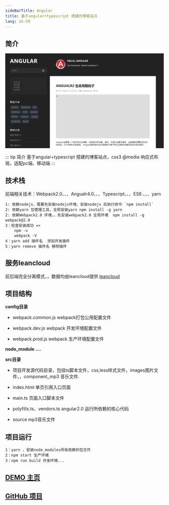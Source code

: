 ```yaml
---
sideBarTitle: Angular 
title: 基于angular+typescript 搭建的博客站点
lang: zh-CN
---
```


## 简介

![Ioinc项目环境搭建](/images/front/angular_blog.png "Ioinc项目环境搭建")


::: tip 简介
基于angular+typescript 搭建的博客站点，css3 @media 响应式布局，适配pc端、移动端
:::


 

## 技术栈

前端相关技术：Webpack2.0、、、Angualr4.0、、、Typescript、、、ES6 、、、yarn
	
```
1: 依赖nodejs，需要先安装nodejs环境，安装nodejs 后执行命令 `npm install`
2: 依赖yarn 包管理工具，全局安装yarn npm install -g yarn
2: 依赖Webpack2.0 环境，，先安装webpack2.0 全局环境  npm install -g webpack@2.0
3：检查安装成功 =>
    npm -v
    webpack -V
4：yarn add 插件名  添加开发插件
5：yarn remove 插件名 移除插件
```


## 服务leancloud
前后端完全分离模式，，数据均由leancloud提供 [leancloud](https://leancloud.cn/ "leancloud")  


## 项目结构
  
**config目录**

- webpack.common.js webpack打包公用配置文件

- webpack.dev.js 	  webpack 开发环境配置文件

- webpack.prod.js   webpack 生产环境配置文件



**node_module  ....**

**src目录**

- 项目开发源代码目录，包括ts脚本文件，css,less样式文件，images图片文件，，component,,mp3 音乐文件.
    
- index.html 	单页引用入口页面
- main.ts    	页面入口脚本文件
- polyfills.ts、vendors.ts   angular2.0 运行所依赖的核心代码
- source         mp3音乐文件
		


## 项目运行
    
	1：yarn ，安装node_modules所有依赖的包文件	 
	2：npm start 生产环境
	3：npm run build 开发环境... 



## [DEMO 主页](https://ruanjq.github.io/angular-typescript/ "DEMO 主页")  

## [GitHub 项目](https://github.com/ruanjq/angular-typescript "GitHub")  






